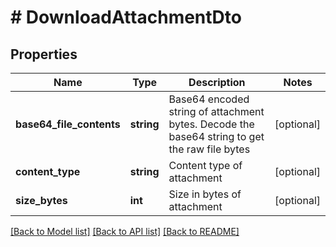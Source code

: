 # # DownloadAttachmentDto

## Properties

Name | Type | Description | Notes
------------ | ------------- | ------------- | -------------
**base64_file_contents** | **string** | Base64 encoded string of attachment bytes. Decode the base64 string to get the raw file bytes | [optional] 
**content_type** | **string** | Content type of attachment | [optional] 
**size_bytes** | **int** | Size in bytes of attachment | [optional] 

[[Back to Model list]](../../README.md#documentation-for-models) [[Back to API list]](../../README.md#documentation-for-api-endpoints) [[Back to README]](../../README.md)


